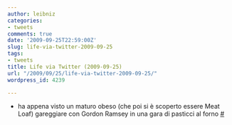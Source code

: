 ```yaml
---
author: leibniz
categories:
- tweets
comments: true
date: '2009-09-25T22:59:00Z'
slug: life-via-twitter-2009-09-25
tags:
- tweets
title: Life via Twitter (2009-09-25)
url: "/2009/09/25/life-via-twitter-2009-09-25/"
wordpress_id: 4239

---
```

* ha appena visto un maturo obeso (che poi si è scoperto essere Meat Loaf) gareggiare con Gordon Ramsey in una gara di pasticci al forno [#](http://twitter.com/leibniz/statuses/4379146357)


